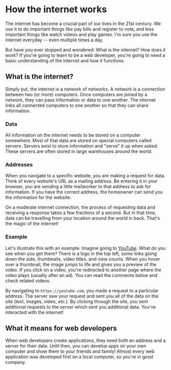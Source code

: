 # How the internet works

The internet has become a crucial part of our lives in the 21st century. We use it to do important things like pay bills and register to vote, and less important things like watch videos and play games. I'm sure you use the internet everyday -- even multiple times a day.

But have you ever stopped and wondered: What is the internet? How does it work? If you're going to learn to be a web developer, you're going to need a basic understanding of the internet and how it functions.

## What is the internet?

Simply put, the internet is a network of networks. A network is a connection between two (or more) computers. Once computers are joined by a network, they can pass information or data to one another. The internet links all connected computers to one another so that they can share information.

### Data

All information on the internet needs to be stored on a computer somewhere. Most of that data are stored on special computers called servers. Servers exist to store information and "serve" it up when asked. These servers are often stored in large warehouses around the world.

### Addresses

When you navigate to a specific website, you are making a request for data. Think of every website's URL as a mailing address. Be entering it in your browser, you are sending a little mailworker to that address to ask for information. If you have the correct address, the homeowner can send you the information for the website.

On a moderate internet connection, the process of requesting data and receiving a response takes a few fractions of a second. But in that time, data can be travelling from your location around the world in back. That's the magic of the internet!

### Example

Let's illustrate this with an example. Imagine going to [YouTube](https://youtube.com). What do you see when you get there? There is a logo in the top left, some links going down the side, thumbnails, video titles, and view counts. When you hover over a thumbnail, the image jumps to life and gives you a preview of the video. If you click on a video, you're redirected to another page where the video plays (usually after an ad). You can read the comments below and check related videos.

By navigating to `https://youtube.com`, you made a request to a particular address. The server saw your request and sent you all of the data on the site (text, images, video, *etc.*). By clicking through the site, you sent additional requests to the server which sent you additional data. You've interacted with the internet!

## What it means for web developers

When web developers create applications, they need both an address and a server for their data. Until then, you can develop apps on your own computer and show them to your friends and family! Almost every web application was developed first on a local computer, so you're in good company.
